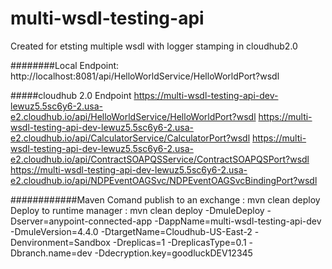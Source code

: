 # multi-wsdl-testing-api
Created for etsting multiple wsdl with logger stamping in cloudhub2.0

########Local Endpoint:
http://localhost:8081/api/HelloWorldService/HelloWorldPort?wsdl

#####cloudhub 2.0 Endpoint 
https://multi-wsdl-testing-api-dev-lewuz5.5sc6y6-2.usa-e2.cloudhub.io/api/HelloWorldService/HelloWorldPort?wsdl
https://multi-wsdl-testing-api-dev-lewuz5.5sc6y6-2.usa-e2.cloudhub.io/api/CalculatorService/CalculatorPort?wsdl
https://multi-wsdl-testing-api-dev-lewuz5.5sc6y6-2.usa-e2.cloudhub.io/api/ContractSOAPQSService/ContractSOAPQSPort?wsdl
https://multi-wsdl-testing-api-dev-lewuz5.5sc6y6-2.usa-e2.cloudhub.io/api/NDPEventOAGSvc/NDPEventOAGSvcBindingPort?wsdl
	
############Maven Comand 
publish to an exchange : mvn clean deploy	
Deploy to runtime manager : mvn clean deploy -DmuleDeploy -Dserver=anypoint-connected-app -DappName=multi-wsdl-testing-api-dev -DmuleVersion=4.4.0 -DtargetName=Cloudhub-US-East-2 -Denvironment=Sandbox -Dreplicas=1 -DreplicasType=0.1 -Dbranch.name=dev -Ddecryption.key=goodluckDEV12345
